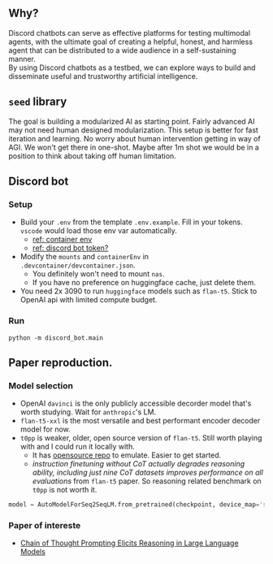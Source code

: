 ## Why?
Discord chatbots can serve as effective platforms for testing multimodal agents, with the ultimate goal of creating a helpful, honest, and harmless agent that can be distributed to a wide audience in a self-sustaining manner.  
By using Discord chatbots as a testbed, we can explore ways to build and disseminate useful and trustworthy artificial intelligence.

## `seed` library
The goal is building a modularized AI as starting point. Fairly advanced AI may not need human designed modularization. This setup is better for fast iteration and learning. No worry about human intervention getting in way of AGI. We won't get there in one-shot. Maybe after 1m shot we would be in a position to think about taking off human limitation.

## Discord bot
### Setup
- Build your `.env` from the template `.env.example`. Fill in your tokens. `vscode` would load those env var automatically.
  - [ref: container env](https://code.visualstudio.com/remote/advancedcontainers/environment-variables#_option-2-use-an-env-file)
  - [ref: discord bot token?](https://github.com/openai/gpt-discord-bot#setup)
- Modify the `mounts` and `containerEnv` in `.devcontainer/devcontainer.json`. 
  - You definitely won't need to mount `nas`. 
  - If you have no preference on huggingface cache, just delete them. 
- You need 2x 3090 to run `huggingface` models such as `flan-t5`. Stick to OpenAI api with limited compute budget. 

### Run
```shell
python -m discord_bot.main
```

## Paper reproduction.
### Model selection
- OpenAI `davinci` is the only publicly accessible decorder model that's worth studying. Wait for `anthropic`'s LM. 
- `flan-t5-xxl` is the most versatile and best performant encoder decoder model for now. 
- `t0pp` is weaker, older, open source version of `flan-t5`. Still worth playing with and I could run it locally with. 
  - It has [opensource repo](https://github.com/bigscience-workshop/t-zero) to emulate. Easier to get started. 
  - _instruction finetuning without CoT actually degrades reasoning ability, including just nine CoT datasets improves performance on all evaluations_ from `flan-t5` paper. So reasoning related benchmark on `t0pp` is not worth it. 
```python
model = AutoModelForSeq2SeqLM.from_pretrained(checkpoint, device_map='sequential', torch_dtype=torch.bfloat16)
```

### Paper of intereste
- [Chain of Thought Prompting Elicits Reasoning in Large Language Models](/paper/weiChainThoughtPrompting2022/)
